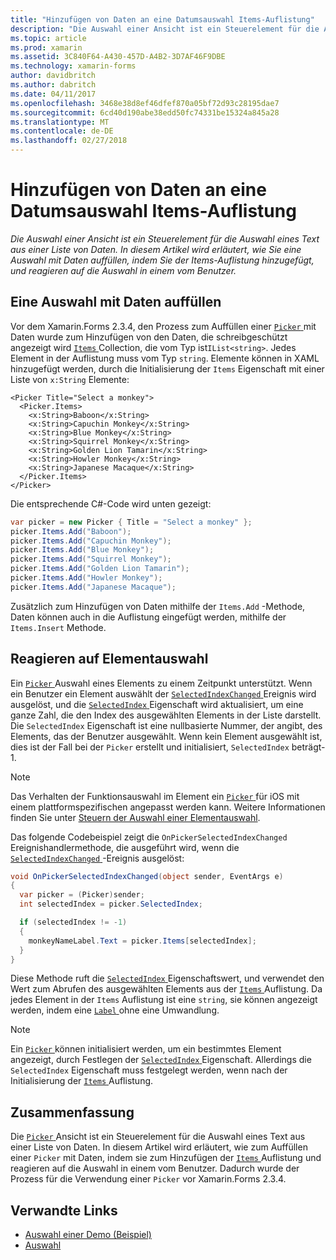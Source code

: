 ```yaml
---
title: "Hinzufügen von Daten an eine Datumsauswahl Items-Auflistung"
description: "Die Auswahl einer Ansicht ist ein Steuerelement für die Auswahl eines Text aus einer Liste von Daten. In diesem Artikel wird erläutert, wie Sie eine Auswahl mit Daten auffüllen, indem Sie der Items-Auflistung hinzugefügt, und reagieren auf die Auswahl in einem vom Benutzer."
ms.topic: article
ms.prod: xamarin
ms.assetid: 3C840F64-A430-457D-A4B2-3D7AF46F9DBE
ms.technology: xamarin-forms
author: davidbritch
ms.author: dabritch
ms.date: 04/11/2017
ms.openlocfilehash: 3468e38d8ef46dfef870a05bf72d93c28195dae7
ms.sourcegitcommit: 6cd40d190abe38edd50fc74331be15324a845a28
ms.translationtype: MT
ms.contentlocale: de-DE
ms.lasthandoff: 02/27/2018
---
```

# <a name="adding-data-to-a-pickers-items-collection"></a>Hinzufügen von Daten an eine Datumsauswahl Items-Auflistung

_Die Auswahl einer Ansicht ist ein Steuerelement für die Auswahl eines Text aus einer Liste von Daten. In diesem Artikel wird erläutert, wie Sie eine Auswahl mit Daten auffüllen, indem Sie der Items-Auflistung hinzugefügt, und reagieren auf die Auswahl in einem vom Benutzer._

## <a name="populating-a-picker-with-data"></a>Eine Auswahl mit Daten auffüllen

Vor dem Xamarin.Forms 2.3.4, den Prozess zum Auffüllen einer [ `Picker` ](https://developer.xamarin.com/api/type/Xamarin.Forms.Picker/) mit Daten wurde zum Hinzufügen von den Daten, die schreibgeschützt angezeigt wird [ `Items` ](https://developer.xamarin.com/api/property/Xamarin.Forms.Picker.Items/) Collection, die vom Typ ist`IList<string>`. Jedes Element in der Auflistung muss vom Typ `string`. Elemente können in XAML hinzugefügt werden, durch die Initialisierung der `Items` Eigenschaft mit einer Liste von `x:String` Elemente:

```xaml
<Picker Title="Select a monkey">
  <Picker.Items>
    <x:String>Baboon</x:String>
    <x:String>Capuchin Monkey</x:String>
    <x:String>Blue Monkey</x:String>
    <x:String>Squirrel Monkey</x:String>
    <x:String>Golden Lion Tamarin</x:String>
    <x:String>Howler Monkey</x:String>
    <x:String>Japanese Macaque</x:String>
  </Picker.Items>
</Picker>
```

Die entsprechende C#-Code wird unten gezeigt:

```csharp
var picker = new Picker { Title = "Select a monkey" };
picker.Items.Add("Baboon");
picker.Items.Add("Capuchin Monkey");
picker.Items.Add("Blue Monkey");
picker.Items.Add("Squirrel Monkey");
picker.Items.Add("Golden Lion Tamarin");
picker.Items.Add("Howler Monkey");
picker.Items.Add("Japanese Macaque");
```

Zusätzlich zum Hinzufügen von Daten mithilfe der `Items.Add` -Methode, Daten können auch in die Auflistung eingefügt werden, mithilfe der `Items.Insert` Methode.

## <a name="responding-to-item-selection"></a>Reagieren auf Elementauswahl

Ein [ `Picker` ](https://developer.xamarin.com/api/type/Xamarin.Forms.Picker/) Auswahl eines Elements zu einem Zeitpunkt unterstützt. Wenn ein Benutzer ein Element auswählt der [ `SelectedIndexChanged` ](https://developer.xamarin.com/api/event/Xamarin.Forms.Picker.SelectedIndexChanged/) Ereignis wird ausgelöst, und die [ `SelectedIndex` ](https://developer.xamarin.com/api/property/Xamarin.Forms.Picker.SelectedIndex/) Eigenschaft wird aktualisiert, um eine ganze Zahl, die den Index des ausgewählten Elements in der Liste darstellt. Die `SelectedIndex` Eigenschaft ist eine nullbasierte Nummer, der angibt, des Elements, das der Benutzer ausgewählt. Wenn kein Element ausgewählt ist, dies ist der Fall bei der `Picker` erstellt und initialisiert, `SelectedIndex` beträgt-1.

> [!NOTE]
> Das Verhalten der Funktionsauswahl im Element ein [ `Picker` ](https://developer.xamarin.com/api/type/Xamarin.Forms.Picker/) für iOS mit einem plattformspezifischen angepasst werden kann. Weitere Informationen finden Sie unter [Steuern der Auswahl einer Elementauswahl](~/xamarin-forms/platform/platform-specifics/consuming/ios.md#picker_update_mode).

Das folgende Codebeispiel zeigt die `OnPickerSelectedIndexChanged` Ereignishandlermethode, die ausgeführt wird, wenn die [ `SelectedIndexChanged` ](https://developer.xamarin.com/api/event/Xamarin.Forms.Picker.SelectedIndexChanged/) -Ereignis ausgelöst:

```csharp
void OnPickerSelectedIndexChanged(object sender, EventArgs e)
{
  var picker = (Picker)sender;
  int selectedIndex = picker.SelectedIndex;

  if (selectedIndex != -1)
  {
    monkeyNameLabel.Text = picker.Items[selectedIndex];
  }
}
```

Diese Methode ruft die [ `SelectedIndex` ](https://developer.xamarin.com/api/property/Xamarin.Forms.Picker.SelectedIndex/) Eigenschaftswert, und verwendet den Wert zum Abrufen des ausgewählten Elements aus der [ `Items` ](https://developer.xamarin.com/api/property/Xamarin.Forms.Picker.Items/) Auflistung. Da jedes Element in der `Items` Auflistung ist eine `string`, sie können angezeigt werden, indem eine [ `Label` ](https://developer.xamarin.com/api/type/Xamarin.Forms.Label/) ohne eine Umwandlung.

> [!NOTE]
> Ein [ `Picker` ](https://developer.xamarin.com/api/type/Xamarin.Forms.Picker/) können initialisiert werden, um ein bestimmtes Element angezeigt, durch Festlegen der [ `SelectedIndex` ](https://developer.xamarin.com/api/property/Xamarin.Forms.Picker.SelectedIndex/) Eigenschaft. Allerdings die `SelectedIndex` Eigenschaft muss festgelegt werden, wenn nach der Initialisierung der [ `Items` ](https://developer.xamarin.com/api/property/Xamarin.Forms.Picker.Items/) Auflistung.

## <a name="summary"></a>Zusammenfassung

Die [ `Picker` ](https://developer.xamarin.com/api/type/Xamarin.Forms.Picker/) Ansicht ist ein Steuerelement für die Auswahl eines Text aus einer Liste von Daten. In diesem Artikel wird erläutert, wie zum Auffüllen einer `Picker` mit Daten, indem sie zum Hinzufügen der [ `Items` ](https://developer.xamarin.com/api/property/Xamarin.Forms.Picker.Items/) Auflistung und reagieren auf die Auswahl in einem vom Benutzer. Dadurch wurde der Prozess für die Verwendung einer `Picker` vor Xamarin.Forms 2.3.4.


## <a name="related-links"></a>Verwandte Links

- [Auswahl einer Demo (Beispiel)](https://developer.xamarin.com/samples/xamarin-forms/UserInterface/PickerDemo/)
- [Auswahl](https://developer.xamarin.com/api/type/Xamarin.Forms.Picker/)
